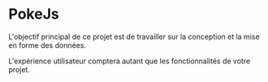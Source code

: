 # PokeJs

L'objectif principal de ce projet est de travailler sur la conception et la mise en forme des données.

L'expérience utilisateur comptera autant que les fonctionnalités de votre projet. 

